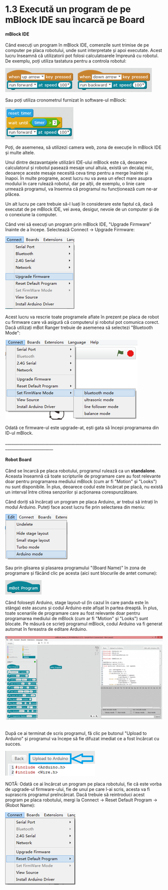 # 1.3 Execută un program de pe mBlock IDE sau încarcă pe Board

#### mBlock IDE

Când execuți un program în mBlock IDE, comenzile sunt trimise de pe computer pe placa robotului, unde sunt interpretate și apoi executate. Acest lucru înseamnă că utilizatorii pot folosi calculatoarele împreună cu robotul. De exemplu, poți utiliza tastatura pentru a controla robotul:

![](<../../.gitbook/assets/image (136).png>)

Sau poți utiliza cronometrul furnizat în software-ul mBlock:

![](<../../.gitbook/assets/image (44).png>)

Poți, de asemenea, să utilizezi camera web, zona de execuție în mBlock IDE și multe altele.

Unul dintre dezavantajele utilizării IDE-ului mBlock este că, deoarece calculatorul și robotul pasează mesaje unul altuia, există un decalaj mic, deoarece aceste mesaje necesită ceva timp pentru a merge înainte și înapoi. În multe programe, acest lucru nu va avea un efect mare asupra modului în care rulează robotul, dar pe alții, de exemplu, o linie care urmează programul, va însemna că programul nu funcționează cum ne-ar plăcea.

Un alt lucru pe care trebuie să-l luați în considerare este faptul că, dacă executat de pe mBlock IDE, vei avea, desigur, nevoie de un computer și de o conexiune la computer.&#x20;

Când vrei să execuți un program prin mBlock IDE, "Upgrade Firmware" înainte de a începe. Selectează Connect -> Upgrade Firmware:

![](<../../.gitbook/assets/image (14).png>)

Acest lucru va rescrie toate programele aflate în prezent pe placa de robot cu firmware care vă asigură că computerul și robotul pot comunica corect. Dacă utilizați mBot Ranger trebuie de asemenea să selectezi "Bluetooth Mode":

![](<../../.gitbook/assets/image (18).png>)

Odată ce firmware-ul este upgrade-at, ești gata să începi programarea din ID-ul mBlock.

\_\_\_\_\_\_\_\_\_\_\_\_\_\_\_\_\_\_\_\_\_\_\_\_\_\_\_\_\_\_\_\_\_\_\_\_\_\_\_\_\_\_\_\_\_\_\_\_\_\_\_\_\_\_\_\_\_\_\_\_\_\_\_\_\_\_\_\_\_\_\_\_\_\_\_\_\_\_\_\_\_\_\_\_\_\_\_\_\_\_\_\_\_\_\_\_\_\_\_\_\_\_

#### Robot Board

Când se încarcă pe placa robotului, programul rulează ca un **standalone**. Aceasta înseamnă că toate scripturile de programare care au fost relevante doar pentru programarea mediului mBlock (cum ar fi "Motion" și "Looks") nu sunt disponibile. În plus, deoarece codul este încărcat pe placă, nu există un interval între citirea senzorilor și acționarea corespunzătoare.

Când doriți să încărcați un program pe placa Arduino, ar trebui să intrați în modul Arduino. Puteți face acest lucru fie prin selectarea din meniu:

![](<../../.gitbook/assets/image (76).png>)

Sau prin glisarea și plasarea programului "(Board Name)" în zona de programare și făcând clic pe acesta (aici sunt blocurile de antet comune):

![](<../../.gitbook/assets/image (189).png>)

Când folosești Arduino, stage layout-ul (în cazul în care panda este în stânga) este ascuns și codul Arduino este afișat în partea dreaptă. În plus, toate scenariile de programare care au fost relevante doar pentru programarea mediului de mBlock (cum ar fi "Motion" și "Looks") sunt blocate. Pe măsură ce scrieți programul mBlock, codul Arduino va fi generat automat în fereastra de editare Arduino.

![](<../../.gitbook/assets/image (164).png>)

\
După ce ai terminat de scris programul, fă clic pe butonul "Upload to Arduino" și programul va începe să fie difuzat imediat ce a fost încărcat cu succes.

![](<../../.gitbook/assets/image (65).png>)

NOTĂ: Odată ce ai încărcat un program pe placa robotului, fie că este vorba de upgrade-ul firmware-ului, fie de unul pe care l-ai scris, acesta va fi suprascris programul preîncărcat. Dacă trebuie să reintroduci acest program pe placa robotului, mergi la Connect -> Reset Default Program -> (Robot Name):

![](<../../.gitbook/assets/image (157).png>)
